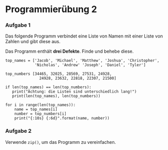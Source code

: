 
# Programmierübung 2

### Aufgabe 1

Das folgende Programm verbindet eine Liste von Namen mit einer Liste von Zahlen und gibt diese aus.

Das Programm enthält **drei Defekte**. Finde und behebe diese.


    top_names = ['Jacob', 'Michael', 'Matthew', 'Joshua', 'Christopher', 
                 'Nicholas', 'Andrew' 'Joseph', 'Daniel', 'Tyler']

    top_numbers [34465, 32025, 28569, 27531, 24928,
                   24928, 23632, 22818, 22307, 21500]

    if len(top_names) == len(top_numbers):
       print("Achtung: die Listen sind unterschiedlich lang!")
       print(len(top_names), len(top_numbers))

    for i in range(len(top_names)):
        name = top_names[i]
        number = top_numbers[i]
        print("{:10s} {:6d}".format(name, number))


### Aufgabe 2

Verwende `zip()`, um das Programm zu vereinfachen.

